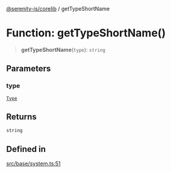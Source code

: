 [@serenity-is/corelib](../README.md) / getTypeShortName

# Function: getTypeShortName()

> **getTypeShortName**(`type`): `string`

## Parameters

### type

[`Type`](../type-aliases/Type.md)

## Returns

`string`

## Defined in

[src/base/system.ts:51](https://github.com/serenity-is/serenity/blob/master/packages/corelib/src/base/system.ts#L51)
